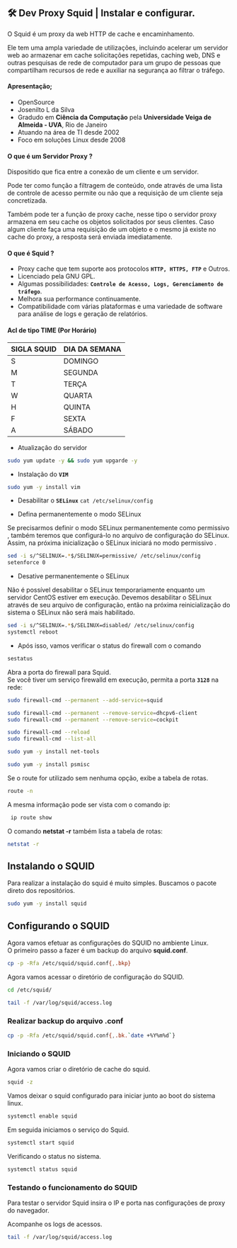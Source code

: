 ## 🛠 Dev Proxy Squid | Instalar e configurar. 


O Squid é um proxy da web HTTP de cache e encaminhamento.  

Ele tem uma ampla variedade de utilizações, incluindo acelerar um servidor web ao armazenar em cache solicitações repetidas, caching web, DNS e outras pesquisas de rede de computador para um grupo de pessoas que compartilham recursos de rede e auxiliar na segurança ao filtrar o tráfego.


#### Apresentação;

* OpenSource 
* Josenilto L da Silva
* Gradudo em **Ciência da Computação** pela **Universidade Veiga de Almeida - UVA**, Rio de Janeiro
* Atuando na área de TI desde 2002
* Foco em soluções Linux desde 2008

#### O que é um Servidor Proxy ?

Dispositido que fica entre a conexão de um cliente e um servidor.  

Pode ter como função a filtragem de conteúdo, onde através de uma lista de controle de acesso permite ou não que a requisição de um cliente seja concretizada.  

Também pode ter a função de proxy cache, nesse tipo o servidor proxy armazena em seu cache os objetos solicitados por seus clientes. Caso algum cliente faça uma requisição de um objeto e o mesmo já existe no cache do proxy, a resposta será enviada imediatamente.


#### O que é Squid ?

* Proxy cache que tem suporte aos protocolos **`HTTP, HTTPS, FTP`** e Outros.
* Licenciado pela GNU GPL.
* Algumas possibilidades: **`Controle de Acesso, Logs, Gerenciamento de tráfego`**.
* Melhora sua performance continuamente.
* Compatibilidade com várias plataformas e uma variedade de software para análise de logs e geração de relatórios. 



#### Acl de tipo TIME (Por Horário)

| SIGLA SQUID | DIA DA SEMANA |
|---|---|
|S|DOMINGO|
|M|SEGUNDA|
|T|TERÇA|
|W|QUARTA|
|H|QUINTA|
|F|SEXTA|
|A|SÁBADO|

* Atualização do servidor

```bash
sudo yum update -y && sudo yum upgarde -y
```

* Instalação do **`VIM`**  

```bash
sudo yum -y install vim
```

* Desabilitar o **`SELinux`** `cat /etc/selinux/config`

* Defina permanentemente o modo SELinux  

Se precisarmos definir o modo SELinux permanentemente como permissivo , também teremos que configurá-lo no arquivo de configuração do SELinux. Assim, na próxima inicialização o SELinux iniciará no modo permissivo .

```bash
sed -i s/^SELINUX=.*$/SELINUX=permissive/ /etc/selinux/config
setenforce 0
```

* Desative permanentemente o SELinux  

Não é possível desabilitar o SELinux temporariamente enquanto um servidor CentOS estiver em execução. Devemos desabilitar o SELinux através de seu arquivo de configuração, então na próxima reinicialização do sistema o SELinux não será mais habilitado.

```bash
sed -i s/^SELINUX=.*$/SELINUX=disabled/ /etc/selinux/config  
systemctl reboot
```

* Após isso, vamos verificar o status do firewall com o comando

```bash
sestatus
```

Abra a porta do firewall para Squid.</br>
Se você tiver um serviço firewalld em execução, permita a porta **`3128`** na rede:

```bash
sudo firewall-cmd --permanent --add-service=squid

sudo firewall-cmd --permanent --remove-service=dhcpv6-client
sudo firewall-cmd --permanent --remove-service=cockpit

sudo firewall-cmd --reload
sudo firewall-cmd --list-all 
```


```bash
sudo yum -y install net-tools
```

```bash
sudo yum -y install psmisc
```

Se o route for utilizado sem nenhuma opção, exibe a tabela de rotas.

```bash
route -n
```

A mesma informação pode ser vista com o comando ip:

```bash
 ip route show
```

O comando **netstat -r** também lista a tabela de rotas:

```bash
netstat -r
```

## Instalando o SQUID  
Para realizar a instalação do squid é muito simples. Buscamos o pacote direto dos repositórios.

```bash
sudo yum -y install squid
```

## Configurando o SQUID
Agora vamos efetuar as configurações do SQUID no ambiente Linux.  
O primeiro passo a fazer é um backup do arquivo **squid.conf**.

```bash
cp -p -Rfa /etc/squid/squid.conf{,.bkp}
```

Agora vamos acessar o diretório de configuração do SQUID.

```bash
cd /etc/squid/
```


```bash
tail -f /var/log/squid/access.log
```

### Realizar backup do arquivo .conf

```bash
cp -p -Rfa /etc/squid/squid.conf{,.bk.`date +%Y%m%d`}
```

### Iniciando o SQUID  
Agora vamos criar o diretório de cache do squid.

```bash
squid -z
```

Vamos deixar o squid configurado para iniciar junto ao boot do sistema linux.

```bash
systemctl enable squid
```

Em seguida iniciamos o serviço do Squid.

```bash
systemctl start squid
```

Verificando o status no sistema.

```bash
systemctl status squid
```

### Testando o funcionamento do SQUID  
Para testar o servidor Squid insira o IP e porta nas configurações de proxy do navegador.

Acompanhe os logs de acessos.

```bash
tail -f /var/log/squid/access.log
```
